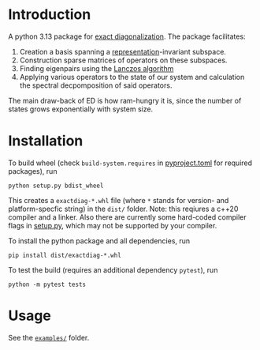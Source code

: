 # Introduction
A python 3.13 package for [exact diagonalization](https://en.wikipedia.org/wiki/Exact_diagonalization).
The package facilitates:
1. Creation a basis spanning a [representation](https://en.wikipedia.org/wiki/Irreducible_representation#Overview)-invariant subspace.
2. Construction sparse matrices of operators on these subspaces.
3. Finding eigenpairs using the [Lanczos algorithm](https://en.wikipedia.org/wiki/Lanczos_algorithm)
4. Applying various operators to the state of our system and calculation the spectral decpomposition of said operators.

The main draw-back of ED is how ram-hungry it is, since the number of states grows exponentially with system size.


# Installation
To build wheel (check `build-system.requires` in [pyproject.toml](pyproject.toml) for required packages), run

`python setup.py bdist_wheel`

This creates a `exactdiag-*.whl` file (where `*` stands for version- and platform-specfic string) in the `dist/` folder.
Note: this reqiures a c++20 compiler and a linker. Also there are currently some hard-coded compiler flags in [setup.py](setup.py), 
which may not be supported by your compiler.

To install the python package and all dependencies, run

`pip install dist/exactdiag-*.whl`

To test the build (requires an additional dependency `pytest`), run

`python -m pytest tests`


# Usage
See the [`examples/`](examples/) folder.

